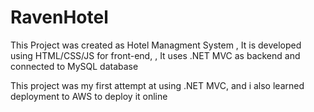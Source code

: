 # RavenHotel
This Project was created as Hotel Managment System , It is developed using HTML/CSS/JS for front-end, 
, It uses .NET MVC as backend and connected to MySQL database

This project was my first attempt at using .NET MVC, and i also learned deployment to AWS to deploy it online
